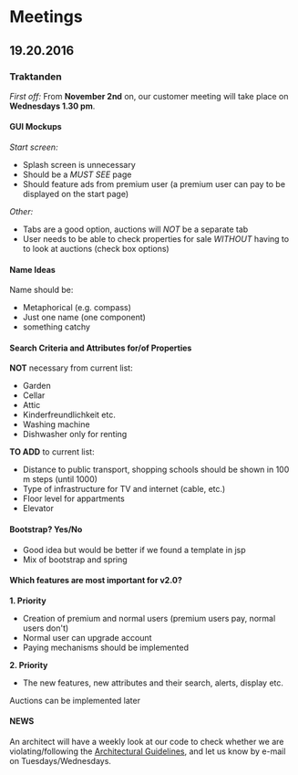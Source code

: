 # Meetings

## 19.20.2016

### Traktanden

*First off:* From **November 2nd** on, our customer meeting will take place on **Wednesdays 1.30 pm**.

#### GUI Mockups

*Start screen:*
- Splash screen is unnecessary
- Should be a *MUST SEE* page
- Should feature ads from premium user (a premium user can pay to be displayed on the start page)

*Other:*
- Tabs are a good option, auctions will *NOT* be a separate tab
- User needs to be able to check properties for sale *WITHOUT* having to to look at auctions (check box options)


#### Name Ideas 

Name should be:
- Metaphorical (e.g. compass) 
- Just one name (one component) 
- something catchy

#### Search Criteria and Attributes for/of Properties 

**NOT** necessary from current list:
- Garden 
- Cellar 
- Attic 
- Kinderfreundlichkeit etc.
- Washing machine
- Dishwasher only for renting

**TO ADD** to current list:
- Distance to public transport, shopping schools should be shown in 100 m steps (until 1000)
- Type of infrastructure for TV and internet (cable, etc.)
- Floor level for appartments
- Elevator

#### Bootstrap? Yes/No

- Good idea but would be better if we found a template in jsp
- Mix of bootstrap and spring

#### Which features are most important for v2.0?

**1. Priority**
- Creation of premium and normal users (premium users pay, normal users don't)
- Normal user can upgrade account
- Paying mechanisms should be implemented

**2. Priority**
- The new features, new attributes and their search, alerts, display etc.

Auctions can be implemented later 

#### NEWS

An architect will have a weekly look at our code to check whether we are violating/following the [Architectural Guidelines](https://github.com/scg-unibe-ch/ese2016/wiki/Architectural-Guidelines), and let us know by e-mail on Tuesdays/Wednesdays.

